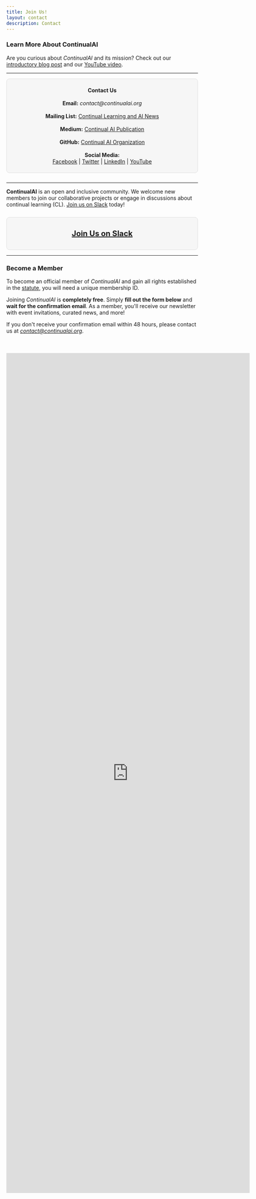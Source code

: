 ```yaml
---
title: Join Us!
layout: contact
description: Contact
---
```


<!-- Include Font Awesome in your HTML -->
<link rel="stylesheet" href="https://cdnjs.cloudflare.com/ajax/libs/font-awesome/6.0.0-beta3/css/all.min.css">

### Learn More About ContinualAI

Are you curious about *ContinualAI* and its mission? Check out our [introductory blog post](https://medium.com/continual-ai/continualai-a-non-profit-research-organization-on-continual-learning-for-ai-a2df70a68d2c) and our [YouTube video](https://www.youtube.com/watch?v=GItaVgvNwgI).

---

<div style="background: rgba(245, 245, 245, 0.9); border: 1px solid #DEDEDE; padding: 1.5em; border-radius: 8px; text-align: center; margin-bottom: 25px;">
    <strong>Contact Us</strong><br><br>
    <strong>Email:</strong> <em>contact@continualai.org</em><br><br>
    <strong>Mailing List:</strong> <a href="https://groups.google.com/forum/#!forum/continualai" target="_blank">Continual Learning and AI News</a><br><br>
    <strong>Medium:</strong> <a href="https://medium.com/continual-ai" target="_blank">Continual AI Publication</a><br><br>
    <strong>GitHub:</strong> <a href="https://github.com/ContinualAI" target="_blank"><i class="fab fa-github"></i> Continual AI Organization</a><br><br>
    <strong>Social Media:</strong><br>
    <a href="https://www.facebook.com/ContinualAI" target="_blank"><i class="fab fa-facebook"></i> Facebook</a> | 
    <a href="https://twitter.com/ContinualAI" target="_blank"><i class="fab fa-twitter"></i> Twitter</a> | 
    <a href="https://www.linkedin.com/company/12607275/" target="_blank"><i class="fab fa-linkedin"></i> LinkedIn</a> | 
    <a href="https://www.youtube.com/channel/UCD9_bqN3gX-TLxcr47vvMmA" target="_blank"><i class="fab fa-youtube"></i> YouTube</a>
</div>

---

**ContinualAI** is an open and inclusive community. We welcome new members to join our collaborative projects or engage in discussions about continual learning (CL). [Join us on Slack](https://join.slack.com/t/continualai/shared_invite/zt-2y0yj6js4-7jA_t2gGvC6QQEXujjdRcw) today!

<div style="text-align:center; background: rgba(245, 245, 245, 0.9); border: 1px solid #DEDEDE; padding: 1.5em; border-radius: 8px; margin-top: 25px; font-size: 20px;">
    <a href="https://join.slack.com/t/continualai/shared_invite/zt-2y0yj6js4-7jA_t2gGvC6QQEXujjdRcw" target="_blank"><strong>Join Us on Slack</strong></a>
</div>

---

### Become a Member

To become an official member of *ContinualAI* and gain all rights established in the [statute](https://drive.google.com/file/d/1gWqIuPbkgzVqXvgrfnA1wNQhge-J1qBA/view?usp=sharing), you will need a unique membership ID.

Joining *ContinualAI* is **completely free**. Simply **fill out the form below** and **wait for the confirmation email**. As a member, you'll receive our newsletter with event invitations, curated news, and more!

If you don't receive your confirmation email within 48 hours, please contact us at <em>contact@continualai.org</em>.

<div style="text-align:center; margin-top:50px;">
    <iframe src="https://docs.google.com/forms/d/e/1FAIpQLSdtAFNFvYsDF3jBMx_Mq6FRUaZe6MCSyMzHJpD_ixVjKsstfw/viewform?embedded=true" width="640" height="2207" frameborder="0" marginheight="0" marginwidth="0">Loading...</iframe>
</div>
